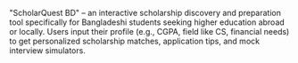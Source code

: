 "ScholarQuest BD" – an interactive scholarship discovery and preparation tool specifically for Bangladeshi students seeking higher education abroad or locally. Users input their profile (e.g., CGPA, field like CS, financial needs) to get personalized scholarship matches, application tips, and mock interview simulators.